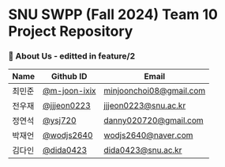 # SNU SWPP (Fall 2024) Team 10 Project Repository
### 👋 About Us - editted in feature/2
| Name | Github ID                                      | Email                   |
|------|------------------------------------------------|-------------------------|
| 최민준 | [@m-joon-ixix](https://github.com/m-joon-ixix) | minjoonchoi08@gmail.com |
| 전우재 | [@jjjeon0223](https://github.com/jjjeon0223)   | jjjeon0223@snu.ac.kr    |
| 정연석 | [@ysj720](https://github.com/ysj720)           | danny020720@gmail.com   |
| 박재언 | [@wodjs2640](https://github.com/wodjs2640)     | wodjs2640@naver.com     |
| 김다인 | [@dida0423](https://github.com/dida0423)       | dida0423@snu.ac.kr      |
